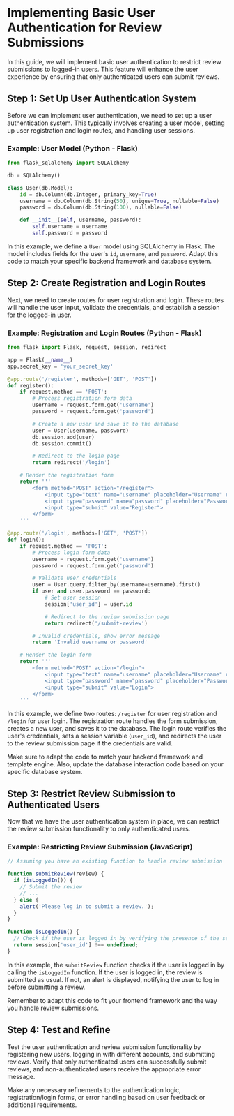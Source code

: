 # Implementing Basic User Authentication for Review Submissions

In this guide, we will implement basic user authentication to restrict review submissions to logged-in users. This feature will enhance the user experience by ensuring that only authenticated users can submit reviews.

## Step 1: Set Up User Authentication System
Before we can implement user authentication, we need to set up a user authentication system. This typically involves creating a user model, setting up user registration and login routes, and handling user sessions.

### Example: User Model (Python - Flask)

```python
from flask_sqlalchemy import SQLAlchemy

db = SQLAlchemy()

class User(db.Model):
    id = db.Column(db.Integer, primary_key=True)
    username = db.Column(db.String(50), unique=True, nullable=False)
    password = db.Column(db.String(100), nullable=False)

    def __init__(self, username, password):
        self.username = username
        self.password = password
```

In this example, we define a `User` model using SQLAlchemy in Flask. The model includes fields for the user's `id`, `username`, and `password`. Adapt this code to match your specific backend framework and database system.

## Step 2: Create Registration and Login Routes
Next, we need to create routes for user registration and login. These routes will handle the user input, validate the credentials, and establish a session for the logged-in user.

### Example: Registration and Login Routes (Python - Flask)

```python
from flask import Flask, request, session, redirect

app = Flask(__name__)
app.secret_key = 'your_secret_key'

@app.route('/register', methods=['GET', 'POST'])
def register():
    if request.method == 'POST':
        # Process registration form data
        username = request.form.get('username')
        password = request.form.get('password')

        # Create a new user and save it to the database
        user = User(username, password)
        db.session.add(user)
        db.session.commit()

        # Redirect to the login page
        return redirect('/login')

    # Render the registration form
    return '''
        <form method="POST" action="/register">
            <input type="text" name="username" placeholder="Username" required><br>
            <input type="password" name="password" placeholder="Password" required><br>
            <input type="submit" value="Register">
        </form>
    '''

@app.route('/login', methods=['GET', 'POST'])
def login():
    if request.method == 'POST':
        # Process login form data
        username = request.form.get('username')
        password = request.form.get('password')

        # Validate user credentials
        user = User.query.filter_by(username=username).first()
        if user and user.password == password:
            # Set user session
            session['user_id'] = user.id

            # Redirect to the review submission page
            return redirect('/submit-review')

        # Invalid credentials, show error message
        return 'Invalid username or password'

    # Render the login form
    return '''
        <form method="POST" action="/login">
            <input type="text" name="username" placeholder="Username" required><br>
            <input type="password" name="password" placeholder="Password" required><br>
            <input type="submit" value="Login">
        </form>
    '''
```

In this example, we define two routes: `/register` for user registration and `/login` for user login. The registration route handles the form submission, creates a new user, and saves it to the database. The login route verifies the user's credentials, sets a session variable (`user_id`), and redirects the user to the review submission page if the credentials are valid.

Make sure to adapt the code to match your backend framework and template engine. Also, update the database interaction code based on your specific database system.

## Step 3: Restrict Review Submission to Authenticated Users
Now that we have the user authentication system in place, we can restrict the review submission functionality to only authenticated users.

### Example: Restricting Review Submission (JavaScript)

```javascript
// Assuming you have an existing function to handle review submission

function submitReview(review) {
  if (isLoggedIn()) {
    // Submit the review
    // ...
  } else {
    alert('Please log in to submit a review.');
  }
}

function isLoggedIn() {
  // Check if the user is logged in by verifying the presence of the session variable
  return session['user_id'] !== undefined;
}
```

In this example, the `submitReview` function checks if the user is logged in by calling the `isLoggedIn` function. If the user is logged in, the review is submitted as usual. If not, an alert is displayed, notifying the user to log in before submitting a review.

Remember to adapt this code to fit your frontend framework and the way you handle review submissions.

## Step 4: Test and Refine
Test the user authentication and review submission functionality by registering new users, logging in with different accounts, and submitting reviews. Verify that only authenticated users can successfully submit reviews, and non-authenticated users receive the appropriate error message.

Make any necessary refinements to the authentication logic, registration/login forms, or error handling based on user feedback or additional requirements.

